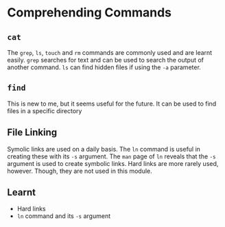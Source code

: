 # Comprehending Commands

## `cat`
The `grep`, `ls`, `touch` and `rm` commands are commonly used and are learnt easily. `grep` searches for text and can be used to search the output of another command. `ls` can find hidden files if using the `-a` parameter.

## `find`
This is new to me, but it seems useful for the future. It can be used to find files in a specific directory

## File Linking
Symolic links are used on a daily basis. The `ln` command is useful in creating these with its `-s` argument. The `man` page of `ln` reveals that the `-s` argument is used to create symbolic links.
Hard links are more rarely used, however. Though, they are not used in this module.

## Learnt
- Hard links
- `ln` command and its `-s` argument
